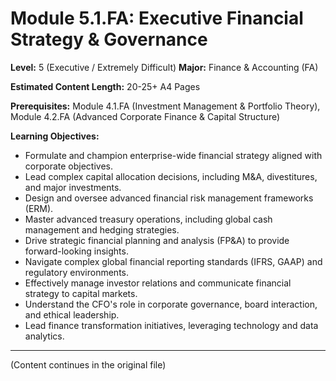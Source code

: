 # Module 5.1.FA: Executive Financial Strategy & Governance

**Level:** 5 (Executive / Extremely Difficult)
**Major:** Finance & Accounting (FA)

**Estimated Content Length:** 20-25+ A4 Pages

**Prerequisites:** Module 4.1.FA (Investment Management & Portfolio Theory), Module 4.2.FA (Advanced Corporate Finance & Capital Structure)

**Learning Objectives:**
*   Formulate and champion enterprise-wide financial strategy aligned with corporate objectives.
*   Lead complex capital allocation decisions, including M&A, divestitures, and major investments.
*   Design and oversee advanced financial risk management frameworks (ERM).
*   Master advanced treasury operations, including global cash management and hedging strategies.
*   Drive strategic financial planning and analysis (FP&A) to provide forward-looking insights.
*   Navigate complex global financial reporting standards (IFRS, GAAP) and regulatory environments.
*   Effectively manage investor relations and communicate financial strategy to capital markets.
*   Understand the CFO's role in corporate governance, board interaction, and ethical leadership.
*   Lead finance transformation initiatives, leveraging technology and data analytics.

---
(Content continues in the original file)